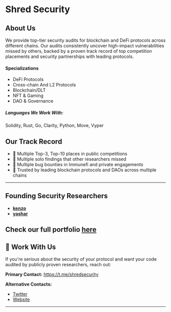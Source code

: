 # Shred Security

## About Us

We provide top-tier security audits for blockchain and DeFi protocols across different chains. Our audits consistently uncover high-impact vulnerabilities missed by others, backed by a proven track record of top competition placements and security partnerships with leading protocols.

#### Specializations

- DeFi Protocols
- Cross-chain And L2 Protocols
- Blockchain/DLT
- NFT & Gaming
- DAO & Governance

##### Languages We Work With:

Solidity, Rust, Go, Clarity, Python, Move, Vyper

## Our Track Record

- 🥇 Multiple Top-3, Top-10 places in public competitions
- 💎 Multiple solo findings that other researchers missed
- 🐛 Multiple bug bounties in Immunefi and private engagements
- 🤝 Trusted by leading blockchain protocols and DAOs across multiple chains

* * *

## Founding Security Researchers

- [**kenzo**](https://x.com/kenzowhitehat)
- [**yashar**](https://x.com/yashar0x)

## Check our full portfolio [here](https://github.com/ShredSecurity/audits/blob/main/README.md)

## 📩 Work With Us

If you're serious about the security of your protocol and want your code audited by publicly proven researchers, reach out:

**Primary Contact:** https://t.me/shredsecurity

**Alternative Contacts:**

- [Twitter](https://x.com/shredscrt)
- [Website](https://shredsec.xyz/)

* * *
